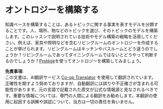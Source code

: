<!--
CO_OP_TRANSLATOR_METADATA:
{
  "original_hash": "a057a8604f3976c3e309884453f1fad0",
  "translation_date": "2025-08-24T21:19:24+00:00",
  "source_file": "lessons/2-Symbolic/assignment.md",
  "language_code": "ja"
}
-->
# オントロジーを構築する

知識ベースを構築することは、あるトピックに関する事実を表すモデルを分類することです。人、場所、物などのトピックを選び、そのトピックのモデルを構築します。このレッスンで説明されている技術やモデル構築の戦略を活用してください。例えば、家具や照明などを含むリビングルームのオントロジーを作成することが挙げられます。リビングルームはキッチンやバスルームとどう違うのでしょうか？リビングルームであってダイニングルームではないとどうやって判断するのでしょうか？[Protégé](https://protege.stanford.edu/)を使ってオントロジーを構築してみましょう。

**免責事項**:  
この文書は、AI翻訳サービス [Co-op Translator](https://github.com/Azure/co-op-translator) を使用して翻訳されています。正確性を期すよう努めておりますが、自動翻訳には誤りや不正確さが含まれる可能性があります。元の言語で記載された原文が公式な情報源と見なされるべきです。重要な情報については、専門の人間による翻訳をお勧めします。本翻訳の使用に起因する誤解や誤認について、当方は一切の責任を負いません。